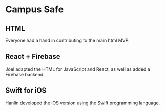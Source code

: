 # Campus Safe
## HTML
Everyone had a hand in contributing to the main html MVP. 

## React + Firebase
Joel adapted the HTML for JavaScript and React, as well as added a Firebase backend.

## Swift for iOS
Hanlin developed the iOS version using the Swift programming language.
